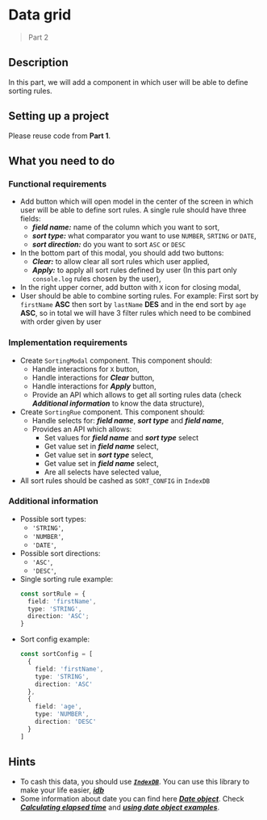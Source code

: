 # Data grid

> Part 2

## Description

In this part, we will add a component in which user will be able to define sorting rules.

## Setting up a project

Please reuse code from **Part 1**.

## What you need to do

### Functional requirements

- Add button which will open model in the center of the screen in which user will be able to define sort rules. A single rule should have three fields:
  - _**field name:**_ name of the column which you want to sort,
  - _**sort type:**_ what comparator you want to use `NUMBER`, `SRTING` or `DATE`,
  - _**sort direction:**_ do you want to sort `ASC` or `DESC`
- In the bottom part of this modal, you should add two buttons:
  - _**Clear:**_ to allow clear all sort rules which user applied,
  - _**Apply:**_ to apply all sort rules defined by user (In this part only `console.log` rules chosen by the user),
- In the right upper corner, add button with `X` icon for closing modal,
- User should be able to combine sorting rules. For example: First sort by `firstName` **ASC** then sort by `lastName` **DES** and in the end sort by `age` **ASC**, so in total we will  have 3 filter rules which need to be combined with order given by user

### Implementation requirements

 - Create `SortingModal` component. This component should:
   - Handle interactions for `X` button,
   - Handle interactions for _**Clear**_ button,
   - Handle interactions for _**Apply**_ button,
   - Provide an API which allows to get all sorting rules data (check _**Additional information**_ to know the data structure),
 - Create `SortingRue` component. This component should:
   - Handle selects for: _**field name**_, _**sort type**_ and _**field name**_,
   - Provides an API which allows:
     - Set values for  _**field name**_ and _**sort type**_ select
     - Get value set in _**field name**_ select,
     - Get value set in _**sort type**_ select,
     - Get value set in _**field name**_ select,
     - Are all selects have selected value,
 - All sort rules should be cashed as `SORT_CONFIG` in `IndexDB`

### Additional information

- Possible sort types:
  - `'STRING'`,
  - `'NUMBER'`,
  - `'DATE'`,
- Possible sort directions:
  - `'ASC'`,
  - `'DESC'`,
- Single sorting rule example:
  ```typescript
  const sortRule = {
    field: 'firstName',
    type: 'STRING',
    direction: 'ASC';
  }
  ```
- Sort config example:
  ```typescript
  const sortConfig = [
    {
      field: 'firstName',
      type: 'STRING',
      direction: 'ASC'
    },
    {
      field: 'age',
      type: 'NUMBER',
      direction: 'DESC'
    }
  ]
  ```

## Hints

- To cash this data, you should use _**[`IndexDB`](https://developer.mozilla.org/en-US/docs/Web/API/IndexedDB_API/Using_IndexedDB)**_. You can use this library to make your life easier, _**[idb](https://github.com/jakearchibald/idb)**_
- Some information about date you can find here _**[Date object](https://developer.mozilla.org/en-US/docs/Web/JavaScript/Reference/Global_Objects/Date#examples)**_. Check _**[Calculating elapsed time](https://developer.mozilla.org/en-US/docs/Web/JavaScript/Reference/Global_Objects/Date#calculating_elapsed_time)**_ and _**[using date object examples](https://developer.mozilla.org/en-US/docs/Web/JavaScript/Reference/Global_Objects/Date#examples)**_.
